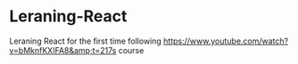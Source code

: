 # Leraning-React
Leraning React for the first time following https://www.youtube.com/watch?v=bMknfKXIFA8&amp;t=217s course
